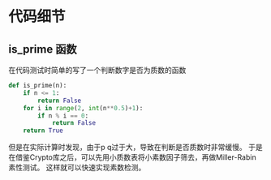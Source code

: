 # 代码细节
## is_prime 函数
在代码测试时简单的写了一个判断数字是否为质数的函数
```python
def is_prime(n):
    if n <= 1:
        return False
    for i in range(2, int(n**0.5)+1):
        if n % i == 0:
            return False
    return True
```
但是在实际计算时发现，由于p q过于大，导致在判断是否质数时非常缓慢。
于是在借鉴Crypto库之后，可以先用小质数表将小素数因子筛去，再做Miller-Rabin 素性测试。
这样就可以快速实现素数检测。